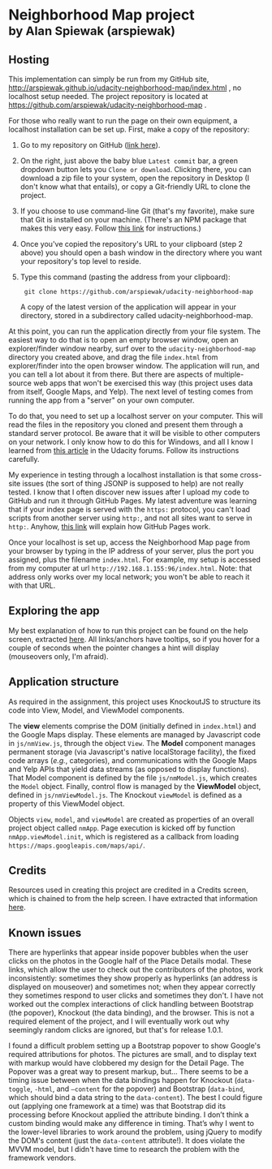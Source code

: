 # Neighborhood Map project <br><small>by Alan Spiewak (arspiewak)</small>

## Hosting

This implementation can simply be run from my GitHub site, http://arspiewak.github.io/udacity-neighborhood-map/index.html , no localhost setup needed. The project repository is located at https://github.com/arspiewak/udacity-neighborhood-map .

For those who really want to run the page on their own equipment, a localhost installation can be set up. First, make a copy of the repository:

1. Go to my repository on GitHub ([link here](https://github.com/arspiewak/udacity-neighborhood-map)).
2. On the right, just above the baby blue `Latest commit` bar, a green dropdown button lets you `Clone or download`. Clicking there, you can download a zip file to your system, open the repository in Desktop (I don't know what that entails), or copy a Git-friendly URL to clone the project.
3. If you choose to use command-line Git (that's my favorite), make sure that Git is installed on your machine. (There's an NPM package that makes this very easy. Follow [this link](https://git-scm.com/book/en/v2/Getting-Started-Installing-Git) for instructions.)
4. Once you've copied the repository's URL to your clipboard (step 2 above) you should open a bash window in the directory where you want your repository's top level to reside.
5. Type this command (pasting the address from your clipboard):

		git clone https://github.com/arspiewak/udacity-neighborhood-map

	A copy of the latest version of the application will appear in your directory, stored in a subdirectory called udacity-neighborhood-map.

At this point, you can run the application directly from your file system. The easiest way to do that is to open an empty browser window, open an explorer/finder window nearby, surf over to the `udacity-neighborhood-map` directory you created above, and drag the file `index.html` from explorer/finder into the open browser window. The application will run, and you can tell a lot about it from there. But there are aspects of multiple-source web apps that won't be exercised this way (this project uses data from itself, Google Maps, and Yelp). The next level of testing comes from running the app from a "server" on your own computer.

To do that, you need to set up a localhost server on your computer. This will read the files in the repository you cloned and present them through a standard server protocol. Be aware that it will be visible to other computers on your network. I only know how to do this for Windows, and all I know I learned from [this article](https://discussions.udacity.com/t/how-to-run-your-webpage-through-localhost-windows-7/14391) in the Udacity forums. Follow its instructions carefully.

My experience in testing through a localhost installation is that some cross-site issues (the sort of thing JSONP is supposed to help) are not really tested. I know that I often discover new issues after I upload my code to GitHub and run it through GitHub Pages. My latest adventure was learning that if your index page is served with the `https:` protocol, you can't load scripts from another server using `http:`, and not all sites want to serve in `http:`. Anyhow, [this link](https://pages.github.com/) will explain how GitHub Pages work.

Once your localhost is set up, access the Neighborhood Map page from your browser by typing in the IP address of your server, plus the port you assigned, plus the filename `index.html`. For example, my setup is accessed from my computer at url `http://192.168.1.155:96/index.html`. Note: that address only works over my local network; you won't be able to reach it with that URL.

## Exploring the app

My best explanation of how to run this project can be found on the help screen, extracted [here](http://arspiewak.github.io/udacity-neighborhood-map/HelpScreen.html). All links/anchors have tooltips, so if you hover for a couple of seconds when the pointer changes a hint will display (mouseovers only, I'm afraid).

## Application structure

As required in the assignment, this project uses KnockoutJS to structure its code into View, Model, and ViewModel components.

The **view** elements comprise the DOM (initially defined in `index.html`) and the Google Maps display. These elements are managed by Javascript code in `js/nmView.js`, through the object `View`. The **Model** component manages permanent storage (via Javascript's native localStorage facility), the fixed code arrays (*e.g.*, categories), and communications with the Google Maps and Yelp APIs that yield data streams (as opposed to display functions). That Model component is defined by the file `js/nmModel.js`, which creates the `Model` object. Finally, control flow is managed by the **ViewModel** object, defined in `js/nmViewModel.js`. The Knockout `viewModel` is defined as a property of this ViewModel object.

Objects `view`, `model`, and `viewModel` are created as properties of an overall project object called `nmApp`. Page execution is kicked off by function `nmApp.viewModel.init`, which is registered as a callback from loading `https://maps.googleapis.com/maps/api/`.

## Credits

Resources used in creating this project are credited in a Credits screen, which is chained to from the help screen. I have extracted that information [here](http://arspiewak.github.io/udacity-neighborhood-map/Attributions.html).

## Known issues

There are hyperlinks that appear inside popover bubbles when the user clicks on the photos in the Google half of the Place Details modal. These links, which allow the user to check out the contributors of the photos, work inconsistently: sometimes they show properly as hyperlinks (an address is displayed on mouseover) and sometimes not; when they appear correctly they sometimes respond to user clicks and sometimes they don't. I have not worked out the complex interactions of click handling between Bootstrap (the popover), Knockout (the data binding), and the browser. This is not a required element of the project, and I will eventually work out why seemingly random clicks are ignored, but that's for release 1.0.1.

I found a difficult problem setting up a Bootstrap popover to show Google's required attributions for photos. The pictures are small, and to display text with markup would have clobbered my design for the Detail Page. The Popover was a great way to present markup, but... There seems to be a timing issue between when the data bindings happen for Knockout (`data-toggle`, `-html`, and `–content` for the popover) and Bootstrap (`data-bind`, which should bind a data string to the `data-content`). The best I could figure out (applying one framework at a time) was that Bootstrap did  its processing before Knockout applied the attribute binding. I don’t think a custom binding would make any difference in timing. That’s why I went to the lower-level libraries to work around the problem, using jQuery to modify the DOM's content (just the `data-content` attribute!). It does violate the MVVM model, but I didn't have time to research the problem with the framework vendors.

